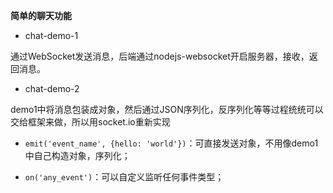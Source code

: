 **简单的聊天功能**

- chat-demo-1 

通过WebSocket发送消息，后端通过nodejs-websocket开启服务器，接收，返回消息。

- chat-demo-2

demo1中将消息包装成对象，然后通过JSON序列化，反序列化等等过程统统可以交给框架来做，所以用socket.io重新实现

- `emit('event_name', {hello: 'world'})`：可直接发送对象，不用像demo1中自己构造对象，序列化；

- `on('any_event')`：可以自定义监听任何事件类型；